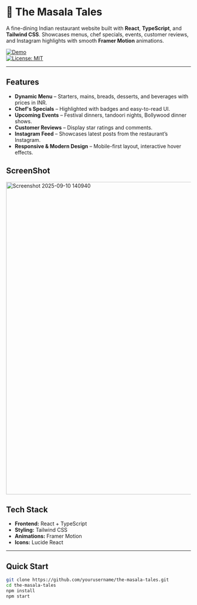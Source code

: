 # 🍛 The Masala Tales

A fine-dining Indian restaurant website built with **React**, **TypeScript**, and **Tailwind CSS**. Showcases menus, chef specials, events, customer reviews, and Instagram highlights with smooth **Framer Motion** animations.

[![Demo](https://img.shields.io/badge/Live-Demo-blue)](https://your-live-demo-link.com)  
[![License: MIT](https://img.shields.io/badge/License-MIT-green)](LICENSE)  

---

## Features

- **Dynamic Menu** – Starters, mains, breads, desserts, and beverages with prices in INR.  
- **Chef's Specials** – Highlighted with badges and easy-to-read UI.  
- **Upcoming Events** – Festival dinners, tandoori nights, Bollywood dinner shows.  
- **Customer Reviews** – Display star ratings and comments.  
- **Instagram Feed** – Showcases latest posts from the restaurant’s Instagram.  
- **Responsive & Modern Design** – Mobile-first layout, interactive hover effects.

## ScreenShot
<img width="1901" height="853" alt="Screenshot 2025-09-10 140940" src="https://github.com/user-attachments/assets/50d4a4d9-16f3-43fb-8ada-86c97dae5c6e" />


## Tech Stack

- **Frontend:** React + TypeScript  
- **Styling:** Tailwind CSS  
- **Animations:** Framer Motion  
- **Icons:** Lucide React  

---

## Quick Start

```bash
git clone https://github.com/yourusername/the-masala-tales.git
cd the-masala-tales
npm install
npm start
